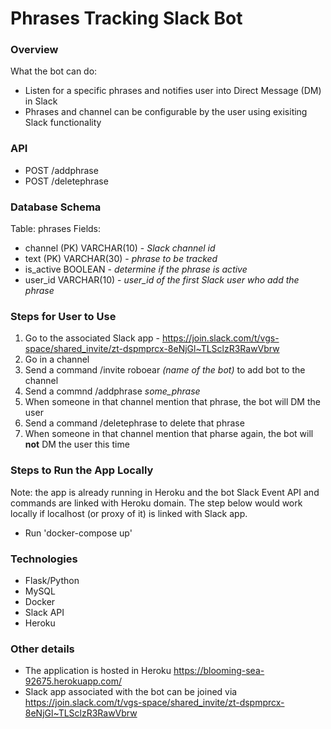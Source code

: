 Phrases Tracking Slack Bot
==========================

### Overview

What the bot can do:
- Listen for a specific phrases and notifies user into Direct Message (DM) in Slack
- Phrases and channel can be configurable by the user using exisiting Slack functionality

### API

- POST /addphrase
- POST /deletephrase

### Database Schema

Table: phrases
Fields:
- channel (PK) VARCHAR(10) - *Slack channel id*
- text (PK) VARCHAR(30) - *phrase to be tracked*
- is_active BOOLEAN - *determine if the phrase is active*
- user_id VARCHAR(10) - *user_id of the first Slack user who add the phrase*

### Steps for User to Use

1. Go to the associated Slack app - https://join.slack.com/t/vgs-space/shared_invite/zt-dspmprcx-8eNjGl~TLSclzR3RawVbrw
2. Go in a channel
3. Send a command /invite roboear *(name of the bot)* to add bot to the channel
4. Send a commnd /addphrase *some_phrase*
5. When someone in that channel mention that phrase, the bot will DM the user
6. Send a command /deletephrase to delete that phrase
7. When someone in that channel mention that pharse again, the bot will **not** DM the user this time

### Steps to Run the App Locally
Note: the app is already running in Heroku and the bot Slack Event API and commands are linked with Heroku domain. The step below would work locally if localhost (or proxy of it) is linked with Slack app.
- Run 'docker-compose up'

### Technologies
- Flask/Python
- MySQL
- Docker
- Slack API
- Heroku

### Other details
- The application is hosted in Heroku https://blooming-sea-92675.herokuapp.com/
- Slack app associated with the bot can be joined via https://join.slack.com/t/vgs-space/shared_invite/zt-dspmprcx-8eNjGl~TLSclzR3RawVbrw
